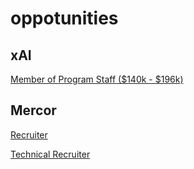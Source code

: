 # oppotunities

## xAI

[Member of Program Staff ($140k - $196k)](https://work.mercor.com/jobs/list_AAABl7fB_JLFZPtL_mBCNK--?referralCode=fcfd4f54-0831-4ecc-9853-58e46daa23bc&utm_source=referral&utm_medium=share&utm_campaign=job_referral)

## Mercor

[Recruiter](./career)

[Technical Recruiter](https://work.mercor.com/jobs/list_AAABl8e1L1dz9Whi7EJEI4qt?referralCode=fcfd4f54-0831-4ecc-9853-58e46daa23bc&utm_source=referral&utm_medium=share&utm_campaign=job_referral)
